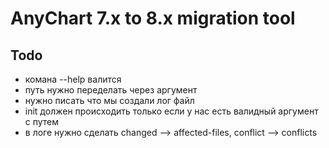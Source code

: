 # AnyChart 7.x to 8.x migration tool

## Todo
- комана --help валится
- путь нужно переделать через аргумент
- нужно писать что мы создали лог файл
- init должен происходить только если у нас есть валидный аргумент с путем
- в логе нужно сделать changed --> affected-files, conflict --> conflicts